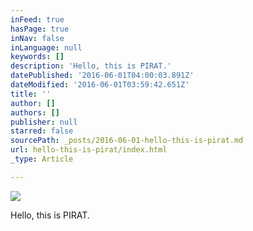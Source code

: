 ```yaml
---
inFeed: true
hasPage: true
inNav: false
inLanguage: null
keywords: []
description: 'Hello, this is PIRAT.'
datePublished: '2016-06-01T04:00:03.891Z'
dateModified: '2016-06-01T03:59:42.651Z'
title: ''
author: []
authors: []
publisher: null
starred: false
sourcePath: _posts/2016-06-01-hello-this-is-pirat.md
url: hello-this-is-pirat/index.html
_type: Article

---
```

![](https://the-grid-user-content.s3-us-west-2.amazonaws.com/ed61d965-4c39-4430-8aca-2f4e5b09a59d.png)

Hello, this is PIRAT.